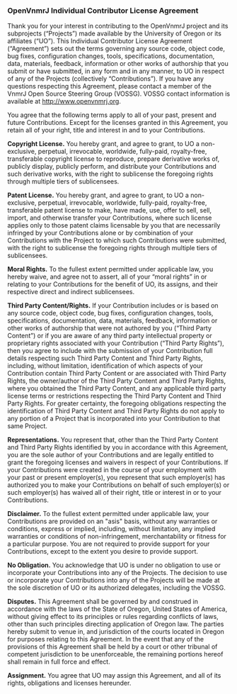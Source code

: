 ### OpenVnmrJ Individual Contributor License Agreement

Thank you for your interest in contributing to the OpenVnmrJ project and its subprojects (“Projects”) made available by the University of Oregon or its affiliates (“UO”). This Individual Contributor License Agreement (“Agreement”) sets out the terms governing any source code, object code, bug fixes, configuration changes, tools, specifications, documentation, data, materials, feedback, information or other works of authorship that you submit or have submitted, in any form and in any manner, to UO in respect of any of the Projects (collectively “Contributions”). If you have any questions respecting this Agreement, please contact a member of the VnmrJ Open Source Steering Group (VOSSG). VOSSG contact information is available at http://www.openvnmrj.org.


You agree that the following terms apply to all of your past, present and future Contributions. Except for the licenses granted in this Agreement, you retain all of your right, title and interest in and to your Contributions.


**Copyright License.** You hereby grant, and agree to grant, to UO a non-exclusive, perpetual, irrevocable, worldwide, fully-paid, royalty-free, transferable copyright license to reproduce, prepare derivative works of, publicly display, publicly perform, and distribute your Contributions and such derivative works, with the right to sublicense the foregoing rights through multiple tiers of sublicensees.  


**Patent License.** You hereby grant, and agree to grant, to UO a non-exclusive, perpetual, irrevocable,
worldwide, fully-paid, royalty-free, transferable patent license to make, have made, use, offer to sell, sell,
import, and otherwise transfer your Contributions, where such license applies only to those patent claims
licensable by you that are necessarily infringed by your Contributions alone or by combination of your
Contributions with the Project to which such Contributions were submitted, with the right to sublicense the
foregoing rights through multiple tiers of sublicensees.  


**Moral Rights.** To the fullest extent permitted under applicable law, you hereby waive, and agree not to
assert, all of your “moral rights” in or relating to your Contributions for the benefit of UO, its assigns, and
their respective direct and indirect sublicensees.  


**Third Party Content/Rights.** If your Contribution includes or is based on any source code, object code, bug
fixes, configuration changes, tools, specifications, documentation, data, materials, feedback, information or
other works of authorship that were not authored by you (“Third Party Content”) or if you are aware of any
third party intellectual property or proprietary rights associated with your Contribution (“Third Party Rights”),
then you agree to include with the submission of your Contribution full details respecting such Third Party
Content and Third Party Rights, including, without limitation, identification of which aspects of your
Contribution contain Third Party Content or are associated with Third Party Rights, the owner/author of the
Third Party Content and Third Party Rights, where you obtained the Third Party Content, and any applicable
third party license terms or restrictions respecting the Third Party Content and Third Party Rights. For greater
certainty, the foregoing obligations respecting the identification of Third Party Content and Third Party Rights
do not apply to any portion of a Project that is incorporated into your Contribution to that same Project.  


**Representations.** You represent that, other than the Third Party Content and Third Party Rights identified by
you in accordance with this Agreement, you are the sole author of your Contributions and are legally entitled
to grant the foregoing licenses and waivers in respect of your Contributions. If your Contributions were
created in the course of your employment with your past or present employer(s), you represent that such
employer(s) has authorized you to make your Contributions on behalf of such employer(s) or such employer(s) 
has waived all of their right, title or interest in or to your Contributions.  


**Disclaimer.** To the fullest extent permitted under applicable law, your Contributions are provided on an "asis"
basis, without any warranties or conditions, express or implied, including, without limitation, any implied
warranties or conditions of non-infringement, merchantability or fitness for a particular purpose. You are not
required to provide support for your Contributions, except to the extent you desire to provide support.  


**No Obligation.** You acknowledge that UO is under no obligation to use or incorporate your Contributions
into any of the Projects. The decision to use or incorporate your Contributions into any of the Projects will be
made at the sole discretion of UO or its authorized delegates, including the VOSSG.  


**Disputes.** This Agreement shall be governed by and construed in accordance with the laws of the State of
Oregon, United States of America, without giving effect to its principles or rules regarding conflicts of laws,
other than such principles directing application of Oregon law. The parties hereby submit to venue in, and
jurisdiction of the courts located in Oregon for purposes relating to this Agreement. In the event
that any of the provisions of this Agreement shall be held by a court or other tribunal of competent jurisdiction
to be unenforceable, the remaining portions hereof shall remain in full force and effect.  


**Assignment.** You agree that UO may assign this Agreement, and all of its rights, obligations and licenses
hereunder.  
